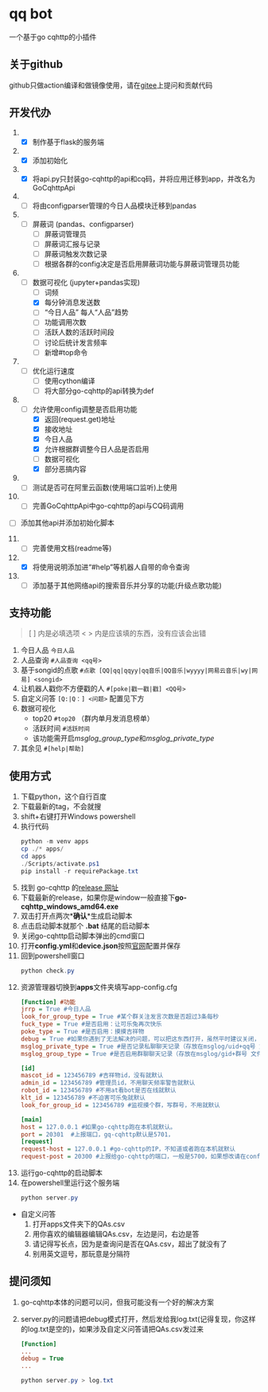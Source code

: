 # qq bot
一个基于go cqhttp的小插件
## 关于github
github只做action编译和做镜像使用，请在[gitee](https://gitee.com/pizero-hihi/qq-bot-api)上提问和贡献代码
 
## 开发代办
1. - [x] 制作基于flask的服务端
2. - [x] 添加初始化
3. - [x] 将api.py只封装go-cqhttp的api和cq码，并将应用迁移到app，并改名为GoCqhttpApi
4. - [ ] 将由configparser管理的今日人品模块迁移到pandas
5. - [ ] 屏蔽词 (pandas、configparser)
      - [ ] 屏蔽词管理员
      - [ ] 屏蔽词汇报与记录
      - [ ] 屏蔽词触发次数记录
      - [ ] 根据各群的config决定是否启用屏蔽词功能与屏蔽词管理员功能
6. - [ ] 数据可视化 (jupyter+pandas实现)
      - [ ] 词频
      - [x] 每分钟消息发送数
      - [ ] “今日人品” 每人“人品”趋势
      - [ ] 功能调用次数
      - [ ] 活跃人数的活跃时间段
      - [ ] 讨论后统计发言频率
      - [ ] 新增#top命令
7. - [ ] 优化运行速度
      - [ ] 使用cython编译
      - [ ] 将大部分go-cqhttp的api转换为def
8. - [ ] 允许使用config调整是否启用功能
      - [x] 返回(request.get)地址
      - [x] 接收地址
      - [x] 今日人品
      - [x] 允许根据群调整今日人品是否启用
      - [ ] 数据可视化
      - [x] 部分恶搞内容
9. - [ ] 测试是否可在阿里云函数(使用端口监听)上使用
10. - [ ] 完善GoCqhttpApi中go-cqhttp的api与CQ码调用
   - [ ] 添加其他api并添加初始化脚本
11. - [ ] 完善使用文档(readme等)
12.  - [x] 将使用说明添加进“#help”等机器人自带的命令查询
13. - [ ] 添加基于其他网络api的搜索音乐并分享的功能(升级点歌功能)

## 支持功能

> [ ] 内是必填选项
> < > 内是应该填的东西，没有应该会出错

1. 今日人品 `今日人品`
2. 人品查询 `#人品查询 <qq号>`
3. 基于songid的点歌 `#点歌 [QQ|qq|qqyy|qq音乐|QQ音乐|wyyyy|网易云音乐|wy|网易] <songid>`
4. 让机器人戳你不方便戳的人 `#[poke|戳一戳|戳] <QQ号>`
5. 自定义问答 `[Q:|Q：] <问题>` 配置见下方
6. 数据可视化
   - top20 `#top20` （群内单月发消息榜单）
   - 活跃时间 `#活跃时间`
   - 该功能需开启*msglog_group_type*和*msglog_private_type*
7. 其余见 `#[help|帮助]`

## 使用方式

1. 下载python，这个自行百度
2. 下载最新的tag，不会就搜
3. shift+右键打开Windows powershell
4. 执行代码
   ```powershell
   python -m venv apps
   cp ./* apps/
   cd apps
   ./Scripts/activate.ps1
   pip install -r requirePackage.txt
   ```
5. 找到 go-cqhttp 的[release 网址](https://github.com/Mrs4s/go-cqhttp/releases)
6. 下载最新的release，如果你是window一般直接下**go-cqhttp_windows_amd64.exe**
7. 双击打开点两次*__确认__*生成启动脚本
8. 点击启动脚本就那个 **.bat** 结尾的启动脚本
9. 关闭go-cqhttp启动脚本弹出的cmd窗口
10. 打开**config.yml**和**device.json**按照[官网](https://docs.go-cqhttp.org/guide/config.html#%E9%85%8D%E7%BD%AE%E4%BF%A1%E6%81%AF)配置并保存
11. 回到powershell窗口
    ```powershell
    python check.py
    ```
12. 资源管理器切换到**apps**文件夹填写app-config.cfg
    ```cfg
    [Function] #功能
    jrrp = True #今日人品
    look_for_group_type = True #某个群关注发言次数是否超过3条每秒
    fuck_type = True #是否启用：让可乐兔再次快乐
    poke_type = True #是否启用：摸摸吉祥物
    debug = True #如果你遇到了无法解决的问题，可以把这东西打开，虽然平时建议关闭，这东西可能会影响性能
    msglog_private_type = True #是否记录私聊聊天记录（存放在msglog/uid+qq号 文件夹中）
    msglog_group_type = True #是否启用群聊聊天记录（存放在msglog/gid+群号 文件夹中）
    
    [id]
    mascot_id = 123456789 #吉祥物id，没有就默认
    admin_id = 123456789 #管理员id，不用聊天频率警告就默认
    robot_id = 123456789 #不用at看bot是否在线就默认
    klt_id = 123456789 #不迫害可乐兔就默认
    look_for_group_id = 123456789 #监视摸个群，写群号，不用就默认
    
    [main]
    host = 127.0.0.1 #如果go-cqhttp跑在本机就默认。
    port = 20301  #上报端口，gq-cqhttp默认是5701，
    [request]
    request-host = 127.0.0.1 #go-cqhttp的IP，不知道或者跑在本机就默认
    request-post = 20300 #上报给go-cqhttp的端口，一般是5700，如果想改请在config.yml与这个同步改
    ```
13. 运行go-cqhttp的启动脚本
14. 在powershell里运行这个服务端
    ```powershell
    python server.py
    ```

- 自定义问答
  1. 打开apps文件夹下的QAs.csv
  2. 用你喜欢的编辑器编辑QAs.csv，左边是问，右边是答
  3. 请记得写长点，因为是查询问是否在QAs.csv，超出了就没有了
  4. 别用英文逗号，那玩意是分隔符

## 提问须知

1. go-cqhttp本体的问题可以问，但我可能没有一个好的解决方案
2. server.py的问题请把debug模式打开，然后发给我log.txt(记得复现，你这样的log.txt是空的)，如果涉及自定义问答请把QAs.csv发过来
   ```cfg
   [Function]
   ...
   debug = True
   ...
   ```

   ```powershell
   python server.py > log.txt
   ```
